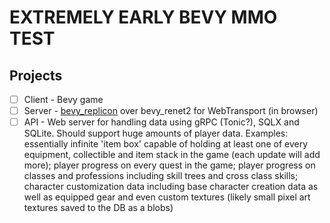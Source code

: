 # EXTREMELY EARLY BEVY MMO TEST

## Projects
- [ ] Client - Bevy game
- [ ] Server - [bevy_replicon](https://github.com/projectharmonia/bevy_replicon) over bevy_renet2 for WebTransport (in browser)
- [ ] API - Web server for handling data using gRPC (Tonic?), SQLX and SQLite. Should support huge amounts of player data. Examples: essentially infinite 'item box' capable of holding at least one of every equipment, collectible and item stack in the game (each update will add more); player progress on every quest in the game; player progress on classes and professions including skill trees and cross class skills; character customization data including base character creation data as well as equipped gear and even custom textures (likely small pixel art textures saved to the DB as a blobs)